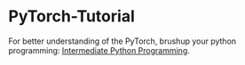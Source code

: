 # PyTorch-Tutorial

For better understanding of the PyTorch, brushup your python programming: [Intermediate Python Programming](https://pythonprogramming.net/introduction-intermediate-python-tutorial/).

